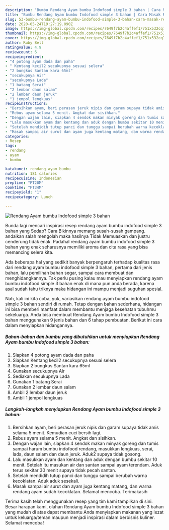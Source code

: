 ```yaml
---
description: "Bumbu Rendang Ayam bumbu Indofood simple 3 bahan | Cara Masak Rendang Ayam bumbu Indofood simple 3 bahan Yang Enak Dan Mudah"
title: "Bumbu Rendang Ayam bumbu Indofood simple 3 bahan | Cara Masak Rendang Ayam bumbu Indofood simple 3 bahan Yang Enak Dan Mudah"
slug: 53-bumbu-rendang-ayam-bumbu-indofood-simple-3-bahan-cara-masak-rendang-ayam-bumbu-indofood-simple-3-bahan-yang-enak-dan-mudah
date: 2020-05-24T19:27:19.090Z
image: https://img-global.cpcdn.com/recipes/7649f7b2c4affef1/751x532cq70/rendang-ayam-bumbu-indofood-simple-3-bahan-foto-resep-utama.jpg
thumbnail: https://img-global.cpcdn.com/recipes/7649f7b2c4affef1/751x532cq70/rendang-ayam-bumbu-indofood-simple-3-bahan-foto-resep-utama.jpg
cover: https://img-global.cpcdn.com/recipes/7649f7b2c4affef1/751x532cq70/rendang-ayam-bumbu-indofood-simple-3-bahan-foto-resep-utama.jpg
author: Ruby Bell
ratingvalue: 4.9
reviewcount: 6
recipeingredient:
- "4 potong ayam dada dan paha"
- " Kentang kecil2 secukupnya sesuai selera"
- "2 bungkus Santan kara 65ml"
- "secukupnya Air"
- "secukupnya Lada"
- "1 batang Serai"
- "2 lembar daun salam"
- "2 lembar daun jeruk"
- "1 jempol lengkuas"
recipeinstructions:
- "Bersihkan ayam, beri perasan jeruk nipis dan garam supaya tidak amis selama 5 menit. Kemudian cuci bersih lagi."
- "Rebus ayam selama 5 menit. Angkat dan sisihkan."
- "Dengan wajan lain, siapkan 4 sendok makan minyak goreng dan tumis sampai harum bumbu indofood rendang, masukkan lengkuas, serai, lada, daun salam dan daun jeruk. Aduk2 supaya tidak gosong."
- "Lalu masukkan ayam dan kentang dan aduk dengan bumbu sekitar 10 menit. Setelah itu masukan air dan santan sampai ayam terendam. Aduk terus sekitar 30 menit supaya tidak pecah santan."
- "Setelah mendidih tutup panci dan tunggu sampai berubah warna kecoklatan. Aduk aduk sesekali."
- "Masak sampai air surut dan ayam juga kentang matang, dan warna rendang ayam sudah kecoklatan. Selamat mencoba. Terimakasih"
categories:
- Resep
tags:
- rendang
- ayam
- bumbu

katakunci: rendang ayam bumbu 
nutrition: 181 calories
recipecuisine: Indonesian
preptime: "PT20M"
cooktime: "PT34M"
recipeyield: "1"
recipecategory: Lunch

---
```



![Rendang Ayam bumbu Indofood simple 3 bahan](https://img-global.cpcdn.com/recipes/7649f7b2c4affef1/751x532cq70/rendang-ayam-bumbu-indofood-simple-3-bahan-foto-resep-utama.jpg)

Bunda lagi mencari inspirasi resep rendang ayam bumbu indofood simple 3 bahan yang Sedap? Cara Bikinnya memang susah-susah gampang. andaikan salah mengolah maka hasilnya Tidak Memuaskan dan justru cenderung tidak enak. Padahal rendang ayam bumbu indofood simple 3 bahan yang enak seharusnya memiliki aroma dan cita rasa yang bisa memancing selera kita.

Ada beberapa hal yang sedikit banyak berpengaruh terhadap kualitas rasa dari rendang ayam bumbu indofood simple 3 bahan, pertama dari jenis bahan, lalu pemilihan bahan segar, sampai cara membuat dan menghidangkannya. Tak perlu pusing kalau mau menyiapkan rendang ayam bumbu indofood simple 3 bahan enak di mana pun anda berada, karena asal sudah tahu triknya maka hidangan ini mampu menjadi suguhan spesial.




Nah, kali ini kita coba, yuk, variasikan rendang ayam bumbu indofood simple 3 bahan sendiri di rumah. Tetap dengan bahan sederhana, hidangan ini bisa memberi manfaat dalam membantu menjaga kesehatan tubuhmu sekeluarga. Anda bisa membuat Rendang Ayam bumbu Indofood simple 3 bahan menggunakan 9 jenis bahan dan 6 tahap pembuatan. Berikut ini cara dalam menyiapkan hidangannya.

<!--inarticleads1-->

##### Bahan-bahan dan bumbu yang dibutuhkan untuk menyiapkan Rendang Ayam bumbu Indofood simple 3 bahan:

1. Siapkan 4 potong ayam dada dan paha
1. Siapkan  Kentang kecil2 secukupnya sesuai selera
1. Siapkan 2 bungkus Santan kara 65ml
1. Gunakan secukupnya Air
1. Sediakan secukupnya Lada
1. Gunakan 1 batang Serai
1. Gunakan 2 lembar daun salam
1. Ambil 2 lembar daun jeruk
1. Ambil 1 jempol lengkuas




<!--inarticleads2-->

##### Langkah-langkah menyiapkan Rendang Ayam bumbu Indofood simple 3 bahan:

1. Bersihkan ayam, beri perasan jeruk nipis dan garam supaya tidak amis selama 5 menit. Kemudian cuci bersih lagi.
1. Rebus ayam selama 5 menit. Angkat dan sisihkan.
1. Dengan wajan lain, siapkan 4 sendok makan minyak goreng dan tumis sampai harum bumbu indofood rendang, masukkan lengkuas, serai, lada, daun salam dan daun jeruk. Aduk2 supaya tidak gosong.
1. Lalu masukkan ayam dan kentang dan aduk dengan bumbu sekitar 10 menit. Setelah itu masukan air dan santan sampai ayam terendam. Aduk terus sekitar 30 menit supaya tidak pecah santan.
1. Setelah mendidih tutup panci dan tunggu sampai berubah warna kecoklatan. Aduk aduk sesekali.
1. Masak sampai air surut dan ayam juga kentang matang, dan warna rendang ayam sudah kecoklatan. Selamat mencoba. Terimakasih




Terima kasih telah menggunakan resep yang tim kami tampilkan di sini. Besar harapan kami, olahan Rendang Ayam bumbu Indofood simple 3 bahan yang mudah di atas dapat membantu Anda menyiapkan makanan yang lezat untuk keluarga/teman maupun menjadi inspirasi dalam berbisnis kuliner. Selamat mencoba!
